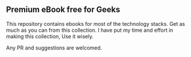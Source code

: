 ## Premium eBook free for Geeks

This repository contains ebooks for most of the technology stacks. Get as much as you can from this collection.
I have put my time and effort in making this collection, Use it wisely.

Any PR and suggestions are welcomed.
